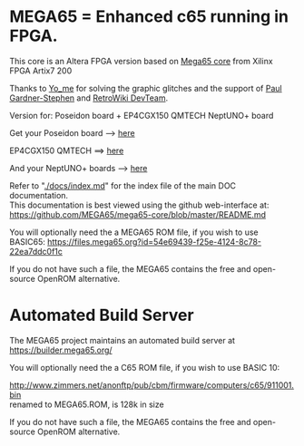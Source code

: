 # MEGA65 = Enhanced c65 running in FPGA.
 
This core is an Altera FPGA version based on [Mega65 core](https://github.com/MEGA65/mega65-core) from Xilinx FPGA Artix7 200 

Thanks to [Yo_me](https://github.com/naeloob) for solving the graphic glitches and the support of [Paul Gardner-Stephen](HTTP://mega65.org) and [RetroWiki DevTeam](https://www.retrowiki.es/).

Version for:
   Poseidon board + EP4CGX150 QMTECH
   NeptUNO+ board

Get your Poseidon board --> [here](https://manuferhi.com/p/poseidon-motherboard)

EP4CGX150 QMTECH ==> [here](https://www.aliexpress.us/item/3256803879412530.html)

And your NeptUNO+ boards --> [here](https://antoniovillena.com/product/neptuno-plus/)


Refer to "[./docs/index.md](./docs/index.md)" for the index file of the main DOC documentation.  
This documentation is best viewed using the github web-interface at:  
https://github.com/MEGA65/mega65-core/blob/master/README.md

You will optionally need the a MEGA65 ROM file, if you wish to use BASIC65:
https://files.mega65.org?id=54e69439-f25e-4124-8c78-22ea7ddc0f1c

If you do not have such a file, the MEGA65 contains the free and open-source
OpenROM alternative.

# Automated Build Server

The MEGA65 project maintains an automated build server at https://builder.mega65.org/

You will optionally need the a C65 ROM file, if you wish to use BASIC 10:

http://www.zimmers.net/anonftp/pub/cbm/firmware/computers/c65/911001.bin  
renamed to MEGA65.ROM, is 128k in size

If you do not have such a file, the MEGA65 contains the free and open-source
OpenROM alternative.
